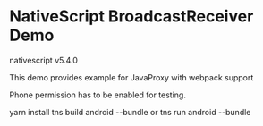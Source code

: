 # NativeScript BroadcastReceiver Demo
nativescript v5.4.0

This demo provides example for JavaProxy with webpack support

Phone permission has to be enabled for testing.

yarn install
tns build android --bundle or tns run android --bundle
